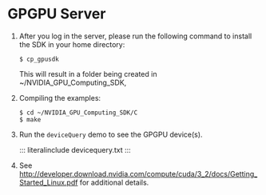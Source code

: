 # GPGPU Server

1.  After you log in the server, please run the following command to
    install the SDK in your home directory:

        $ cp_gpusdk

    This will result in a folder being created in
    \~/NVIDIA_GPU_Computing_SDK,

2.  Compiling the examples:

        $ cd ~/NVIDIA_GPU_Computing_SDK/C
        $ make

3.  Run the `deviceQuery` demo to see the GPGPU device(s).

    ::: literalinclude
    devicequery.txt
    :::

4.  See
    <http://developer.download.nvidia.com/compute/cuda/3_2/docs/Getting_Started_Linux.pdf>
    for additional details.
